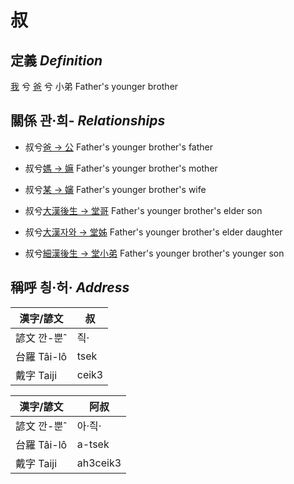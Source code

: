 # 叔
## 定義 _Definition_
[我](member1.md) 兮 [爸](member2.md) 兮 小弟
Father's younger brother

## 關係 관·희- _Relationships_

- 叔兮[爸 → 公](member8.md) Father's younger brother's father

- 叔兮[媽 → 嫲](member9.md) Father's younger brother's mother

- 叔兮[某 → 嬸](member34.md) Father's younger brother's wife

- 叔兮[大漢後生 → 堂哥](member73.md) Father's younger brother's elder son

- 叔兮[大漢자와 → 堂姊](member74.md) Father's younger brother's elder daughter

- 叔兮[細漢後生 → 堂小弟](member75.md) Father's younger brother's younger son



## 稱呼 칑·허· _Address_

漢字/諺文 | 叔
--- | ---
諺文 깐-뿐ˆ | 즥·
台羅 Tâi-lô | tsek
戴字 Taiji | ceik3


漢字/諺文 | 阿叔
--- | ---
諺文 깐-뿐ˆ | 아·즥·
台羅 Tâi-lô | a-tsek
戴字 Taiji | ah3ceik3


